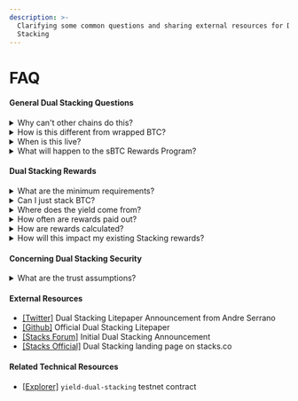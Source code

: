 ```yaml
---
description: >-
  Clarifying some common questions and sharing external resources for Dual
  Stacking
---
```


# FAQ

#### General Dual Stacking Questions

<details>

<summary>Why can't other chains do this?</summary>

Other blockchains pay rewards in what they can mint (ETH, SOL, etc.). They have no mechanism to channel real Bitcoin.

Stacks has Proof of Transfer (PoX): Consensus mechanism that channels Bitcoin from miners to network participants. Operational since 2021. Over 4,000 BTC moved through PoX to date. This architectural difference makes Bitcoin earning Bitcoin rewards possible.

</details>

<details>

<summary>How is this different from wrapped BTC?</summary>

Rewards are paid in sBTC, redeemable for Bitcoin at any time and actual Bitcoin through PoX consensus, not platform tokens.

</details>

<details>

<summary>When is this live?</summary>

sBTC has been operational since December 2024. Dual Stacking launches November 2025.

{% hint style="info" %}
Coinciding with the Dual Stacking launch, the existing sBTC Rewards Program will sunset on October 31, 2024.
{% endhint %}

</details>

<details>

<summary>What will happen to the sBTC Rewards Program?</summary>

Coinciding with the Dual Stacking launch, the existing sBTC Rewards Program will sunset on October 31, 2024. But don’t worry, you can earn even more sBTC with Dual Stacking - a new way to stack both STX and sBTC to create stronger alignment between Bitcoin capital and the Stacks network.

**Key Dates to be aware of:**

Oct 30: Dual Stacking launches and you can enroll to start earning&#x20;

Nov 4: sBTC Rewards Program ends and final rewards distributed&#x20;

Nov 5: First Dual Stacking rewards cycle begins

Nov 20 (estimated): First Dual Stacking rewards cycle ends, rewards distributed\


</details>

#### Dual Stacking Rewards

<details>

<summary>What are the minimum requirements?</summary>

The minimum to mint sBTC via the sBTC Bridge app is currently at 0.001 BTC (100,000 sats).

The minimum to enroll in Dual Stacking with your minted sBTC will be 0.0001 sBTC (10,000 sats).

Stacking STX is done normally through stacking pools, so no minimum. The Dual Stacking web app will auto-detect if a user is currently stacking STX.

</details>

<details>

<summary>Can I just stack BTC?</summary>

Yes, if you lock BTC only, you still earn base rewards. No STX required to participate.

</details>

<details>

<summary>Where does the yield come from?</summary>

Stacks is the only blockchain with Proof of Transfer—a consensus mechanism that channels BTC from miners to participants who secure the network by Stacking STX. At launch, Dual Stacking rewards will come from Stacks entities who volunteer their Stacking rewards (earned via Proof of Transfer) to Dual Stacking participants as sBTC.

</details>

<details>

<summary>How often are rewards paid out?</summary>

Rewards are paid out roughly every 2 weeks in line with PoX stacking cycles, with the first cycle beginning on November 5, 2025.

</details>

<details>

<summary>How are rewards calculated?</summary>

A Dual Stacking calculator is available in-app to help estimate your annual rewards based on the ratio of BTC/STX you are stacking. The system uses a square-root reward curve that creates diminishing returns, meaning your first STX paired with BTC has the biggest impact on your rewards, while additional STX continues to help at a decreasing rate. Review the [Dual Stacking Litepaper](https://github.com/stx-labs/papers/blob/main/Dual%20Stacking%20Litepaper.pdf) for more details.

</details>

<details>

<summary>How will this impact my existing Stacking rewards?</summary>

Dual Stacking does not modify PoX consensus, meaning there is no direct change to native Stacking rewards. No action is required to continue natively Stacking. Dual Stacking may indirectly impact stacking rewards by increasing more stacking participation overall.

</details>

#### Concerning Dual Stacking Security

<details>

<summary>What are the trust assumptions?</summary>

Dual Stacking operates as a transparent smart contract on the Stacks network. sBTC bridge operations are secured by a federation of [reputable signers](https://www.stacks.co/sbtc), with a 70% threshold of signer approval required for any transaction. No single entity can move funds unilaterally.

</details>

#### External Resources

* [\[Twitter\]](https://x.com/andrerserrano/status/1977845457226178757) Dual Stacking Litepaper Announcement from Andre Serrano
* [\[Github\]](https://github.com/stx-labs/papers/blob/main/Dual%20Stacking%20Litepaper.pdf) Official Dual Stacking Litepaper
* [\[Stacks Forum\]](https://forum.stacks.org/t/stacks-economic-model-unlocking-bitcoin-capital-long-term-growth/18035#dual-stacking-aligning-btc-and-stx-incentives-3) Initial Dual Stacking Announcement
* [\[Stacks Official\]](https://www.stacks.co/dual-stacking) Dual Stacking landing page on stacks.co

#### Related Technical Resources

* [\[Explorer\]](https://explorer.hiro.so/txid/ST25SZ23P3FDTNAEAQTXG0PD34FC51CX33K3SKPXC.yield-dual-stacking?chain=testnet) `yield-dual-stacking` testnet contract

